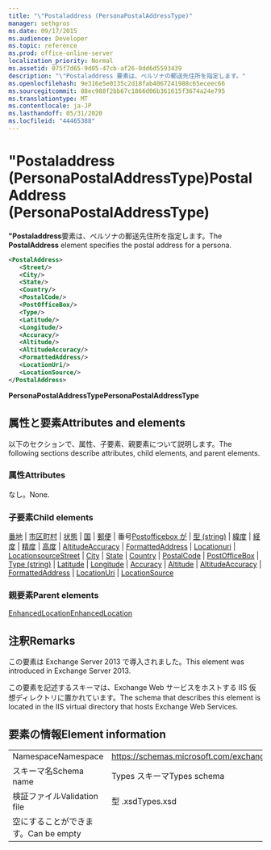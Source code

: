 ```yaml
---
title: "\"Postaladdress (PersonaPostalAddressType)"
manager: sethgros
ms.date: 09/17/2015
ms.audience: Developer
ms.topic: reference
ms.prod: office-online-server
localization_priority: Normal
ms.assetid: 075f7d65-9d05-47cb-af26-0dd6d5593439
description: "\"Postaladdress 要素は、ペルソナの郵送先住所を指定します。"
ms.openlocfilehash: 9e316e5e0135c2d18fab4067241988c65eceec66
ms.sourcegitcommit: 88ec988f2bb67c1866d06b361615f3674a24e795
ms.translationtype: MT
ms.contentlocale: ja-JP
ms.lasthandoff: 05/31/2020
ms.locfileid: "44465388"
---
```

# <a name="postaladdress-personapostaladdresstype"></a><span data-ttu-id="9f51c-103">"Postaladdress (PersonaPostalAddressType)</span><span class="sxs-lookup"><span data-stu-id="9f51c-103">PostalAddress (PersonaPostalAddressType)</span></span>

<span data-ttu-id="9f51c-104">**"Postaladdress**要素は、ペルソナの郵送先住所を指定します。</span><span class="sxs-lookup"><span data-stu-id="9f51c-104">The **PostalAddress** element specifies the postal address for a persona.</span></span> 
  
```XML
<PostalAddress>
   <Street/>
   <City/>
   <State/>
   <Country/>
   <PostalCode/>
   <PostOfficeBox/>
   <Type/>
   <Latitude/>
   <Longitude/>
   <Accuracy/>
   <Altitude/>
   <AltitudeAccuracy/>
   <FormattedAddress/>
   <LocationUri/>
   <LocationSource/>
</PostalAddress>
```

 <span data-ttu-id="9f51c-105">**PersonaPostalAddressType**</span><span class="sxs-lookup"><span data-stu-id="9f51c-105">**PersonaPostalAddressType**</span></span>
## <a name="attributes-and-elements"></a><span data-ttu-id="9f51c-106">属性と要素</span><span class="sxs-lookup"><span data-stu-id="9f51c-106">Attributes and elements</span></span>

<span data-ttu-id="9f51c-107">以下のセクションで、属性、子要素、親要素について説明します。</span><span class="sxs-lookup"><span data-stu-id="9f51c-107">The following sections describe attributes, child elements, and parent elements.</span></span>
  
### <a name="attributes"></a><span data-ttu-id="9f51c-108">属性</span><span class="sxs-lookup"><span data-stu-id="9f51c-108">Attributes</span></span>

<span data-ttu-id="9f51c-109">なし。</span><span class="sxs-lookup"><span data-stu-id="9f51c-109">None.</span></span>
  
### <a name="child-elements"></a><span data-ttu-id="9f51c-110">子要素</span><span class="sxs-lookup"><span data-stu-id="9f51c-110">Child elements</span></span>

<span data-ttu-id="9f51c-111">[番地](street.md)  | [市区町村](city.md)  | [状態](state-ex15websvcsotherref.md)  | [国](country.md)  | [郵便](postalcode.md)  |  番号[Postofficebox が](postofficebox.md)  | [型 (string)](type-string.md)  | [緯度](latitude.md)  | [経度](longitude.md)  | [精度](accuracy.md)  | [高度](altitude.md)  | [AltitudeAccuracy](altitudeaccuracy.md)  | [FormattedAddress](formattedaddress.md)  | [Locationuri](locationuri.md)  | [Locationsource](locationsource.md)</span><span class="sxs-lookup"><span data-stu-id="9f51c-111">[Street](street.md) | [City](city.md) | [State](state-ex15websvcsotherref.md) | [Country](country.md) | [PostalCode](postalcode.md) | [PostOfficeBox](postofficebox.md) | [Type (string)](type-string.md) | [Latitude](latitude.md) | [Longitude](longitude.md) | [Accuracy](accuracy.md) | [Altitude](altitude.md) | [AltitudeAccuracy](altitudeaccuracy.md) | [FormattedAddress](formattedaddress.md) | [LocationUri](locationuri.md) | [LocationSource](locationsource.md)</span></span>
  
### <a name="parent-elements"></a><span data-ttu-id="9f51c-112">親要素</span><span class="sxs-lookup"><span data-stu-id="9f51c-112">Parent elements</span></span>

[<span data-ttu-id="9f51c-113">EnhancedLocation</span><span class="sxs-lookup"><span data-stu-id="9f51c-113">EnhancedLocation</span></span>](enhancedlocation.md)
  
## <a name="remarks"></a><span data-ttu-id="9f51c-114">注釈</span><span class="sxs-lookup"><span data-stu-id="9f51c-114">Remarks</span></span>

<span data-ttu-id="9f51c-115">この要素は Exchange Server 2013 で導入されました。</span><span class="sxs-lookup"><span data-stu-id="9f51c-115">This element was introduced in Exchange Server 2013.</span></span>
  
<span data-ttu-id="9f51c-116">この要素を記述するスキーマは、Exchange Web サービスをホストする IIS 仮想ディレクトリに置かれています。</span><span class="sxs-lookup"><span data-stu-id="9f51c-116">The schema that describes this element is located in the IIS virtual directory that hosts Exchange Web Services.</span></span>
  
## <a name="element-information"></a><span data-ttu-id="9f51c-117">要素の情報</span><span class="sxs-lookup"><span data-stu-id="9f51c-117">Element information</span></span>

|||
|:-----|:-----|
|<span data-ttu-id="9f51c-118">Namespace</span><span class="sxs-lookup"><span data-stu-id="9f51c-118">Namespace</span></span>  <br/> |https://schemas.microsoft.com/exchange/services/2006/types  <br/> |
|<span data-ttu-id="9f51c-119">スキーマ名</span><span class="sxs-lookup"><span data-stu-id="9f51c-119">Schema name</span></span>  <br/> |<span data-ttu-id="9f51c-120">Types スキーマ</span><span class="sxs-lookup"><span data-stu-id="9f51c-120">Types schema</span></span>  <br/> |
|<span data-ttu-id="9f51c-121">検証ファイル</span><span class="sxs-lookup"><span data-stu-id="9f51c-121">Validation file</span></span>  <br/> |<span data-ttu-id="9f51c-122">型 .xsd</span><span class="sxs-lookup"><span data-stu-id="9f51c-122">Types.xsd</span></span>  <br/> |
|<span data-ttu-id="9f51c-123">空にすることができます。</span><span class="sxs-lookup"><span data-stu-id="9f51c-123">Can be empty</span></span>  <br/> ||
   

